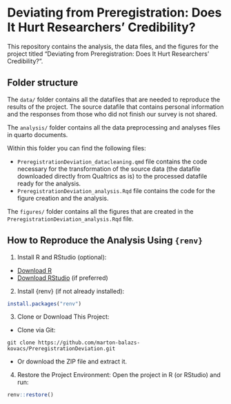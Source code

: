 
<!-- README.md is generated from README.Rmd. Please edit that file -->

# Deviating from Preregistration: Does It Hurt Researchers’ Credibility?

This repository contains the analysis, the data files, and the figures
for the project titled “Deviating from Preregistration: Does It Hurt
Researchers’ Credibility?”.

## Folder structure

The `data/` folder contains all the datafiles that are needed to
reproduce the results of the project. The source datafile that contains
personal information and the responses from those who did not finish our
survey is not shared.

The `analysis/` folder contains all the data preprocessing and analyses
files in quarto documents.

Within this folder you can find the following files:

- `PreregistrationDeviation_datacleaning.qmd` file contains the code
  necessary for the transformation of the source data (the datafile
  downloaded directly from Qualtrics as is) to the processed datafile
  ready for the analysis.
- `PreregistrationDeviation_analysis.Rqd` file contains the code for the
  figure creation and the analysis.

The `figures/` folder contains all the figures that are created in the
`PreregistrationDeviation_analysis.Rqd` file.

## How to Reproduce the Analysis Using `{renv}`

1.  Install R and RStudio (optional):

- [Download R](https://cran.r-project.org/bin/windows/base/)
- [Download RStudio](https://posit.co/download/rstudio-desktop/) (if
  preferred)

2.  Install {renv} (if not already installed):

``` r
install.packages("renv")
```

3.  Clone or Download This Project:

- Clone via Git:

<!-- -->

    git clone https://github.com/marton-balazs-kovacs/PreregistrationDeviation.git

- Or download the ZIP file and extract it.

4.  Restore the Project Environment: Open the project in R (or RStudio)
    and run:

``` r
renv::restore()
```

